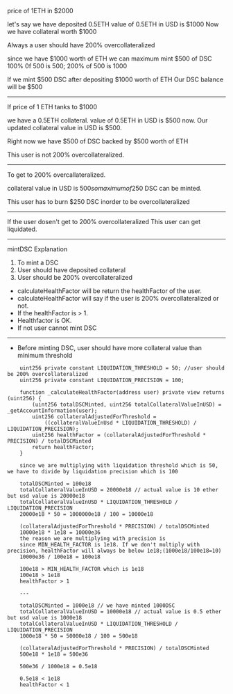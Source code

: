 price of 1ETH in $2000

let's say we have deposited 0.5ETH
value of 0.5ETH in USD is $1000
Now we have collateral worth $1000

Always a user should have 200% overcollateralized

since we have $1000 worth of ETH we can maximum mint $500 of DSC
100% 0f 500 is 500; 200% of 500 is 1000

If we mint $500 DSC after depositing $1000 worth of ETH
Our DSC balance will be $500

---

If price of 1 ETH tanks to $1000

we have a 0.5ETH collateral.
value of 0.5ETH in USD is $500 now.
Our updated collateral value in USD is $500.

Right now we have $500 of DSC backed by $500 worth of ETH

This user is not 200% overcollateralized.

---

To get to 200% overcallateralized.

collateral value in USD is $500
so maximum of 250$ DSC can be minted.

This user has to burn $250 DSC inorder to be overcollateralized

---

If the user dosen't get to 200% overcollateralized
This user can get liquidated.

---

mintDSC Explanation

1. To mint a DSC
2. User should have deposited collateral
3. User should be 200% overcollateralized

-   calculateHealthFactor will be return the healthFactor of the user.
-   calculateHealthFactor will say if the user is 200% overcollateralized or not.
-   If the healthFactor is > 1.
-   Healthfactor is OK.
-   If not user cannot mint DSC

---

-   Before minting DSC, user should have more collateral value than minimum threshold

```sol
    uint256 private constant LIQUIDATION_THRESHOLD = 50; //user should be 200% overcollateralized
    uint256 private constant LIQUIDATION_PRECISION = 100;

    function _calculateHealthFactor(address user) private view returns (uint256) {
        (uint256 totalDSCMinted, uint256 totalCollateralValueInUSD) = _getAccountInformation(user);
        uint256 collateralAdjustedForThreshold =
            ((collateralValueInUsd * LIQUIDATION_THRESHOLD) / LIQUIDATION_PRECISION);
        uint256 healthFactor = (collateralAdjustedForThreshold * PRECISION) / totalDSCMinted
        return healthFactor;
    }

    since we are multiplying with liquidation threshold which is 50, we have to divide by liquidation precision which is 100

    totalDSCMinted = 100e18
    totalCollateralValueInUSD = 20000e18 // actual value is 10 ether but usd value is 20000e18
    totalCollateralValueInUSD * LIQUIDATION_THRESHOLD / LIQUIDATION_PRECISION
    20000e18 * 50 = 1000000e18 / 100 = 10000e18

    (collateralAdjustedForThreshold * PRECISION) / totalDSCMinted
    10000e18 * 1e18 = 10000e36
    the reason we are multiplying with precision is
    since MIN_HEALTH_FACTOR is 1e18. If we don't multiply with precision, healthFactor will always be below 1e18;(1000e18/100e18=10)
    10000e36 / 100e18 = 100e18

    100e18 > MIN_HEALTH_FACTOR which is 1e18
    100e18 > 1e18
    healthFactor > 1

    ---

    totalDSCMinted = 1000e18 // we have minted 1000DSC
    totalCollateralValueInUSD = 10000e18 // actual value is 0.5 ether but usd value is 1000e18
    totalCollateralValueInUSD * LIQUIDATION_THRESHOLD / LIQUIDATION_PRECISION
    1000e18 * 50 = 50000e18 / 100 = 500e18

    (collateralAdjustedForThreshold * PRECISION) / totalDSCMinted
    500e18 * 1e18 = 500e36

    500e36 / 1000e18 = 0.5e18

    0.5e18 < 1e18
    healthFactor < 1
```
